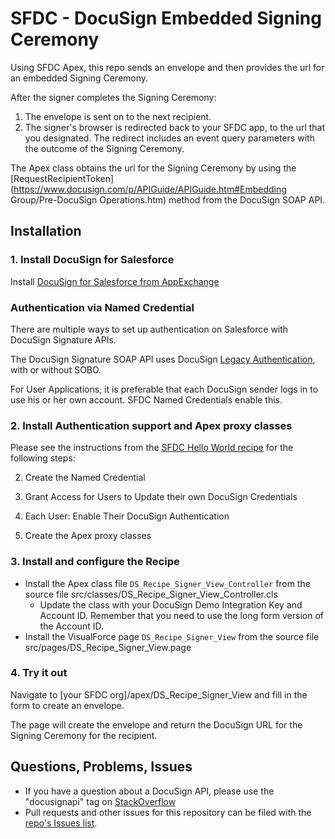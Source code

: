# SFDC - DocuSign Embedded Signing Ceremony
Using SFDC Apex, this repo sends an envelope and then provides the url for an embedded Signing Ceremony. 

After the signer completes the Signing Ceremony:

1. The envelope is sent on to the next recipient.
1. The signer's browser is redirected back to your SFDC app, to the url that you designated.
The redirect includes an event query parameters with the outcome of the Signing Ceremony.

The Apex class obtains the url for the Signing Ceremony by using the [RequestRecipientToken](https://www.docusign.com/p/APIGuide/APIGuide.htm#Embedding Group/Pre-DocuSign Operations.htm) method from the DocuSign SOAP API.


## Installation 

### 1. Install DocuSign for Salesforce
Install [DocuSign for Salesforce from AppExchange](https://appexchange.salesforce.com/listingDetail?listingId=a0N30000001taX4EAI) 

### Authentication via Named Credential
There are multiple ways to set up authentication on Salesforce with DocuSign Signature APIs.

The DocuSign Signature SOAP API uses DocuSign [Legacy Authentication](https://docs.docusign.com/esign/guide/authentication/legacy_auth.html), with or without SOBO.

For User Applications, it is preferable that each DocuSign sender logs in to use his or her own account. SFDC Named Credentials enable this.
 
### 2. Install Authentication support and Apex proxy classes
Please see the instructions from the [SFDC Hello World recipe](https://github.com/docusign/sfdc-recipe-hello-world/blob/master/README.md) for the following steps:

2. Create the Named Credential

3. Grant Access for Users to Update their own DocuSign Credentials

4. Each User: Enable Their DocuSign Authentication

5. Create the Apex proxy classes

### 3. Install and configure the Recipe

* Install the Apex class file `DS_Recipe_Signer_View_Controller` from the source file src/classes/DS_Recipe_Signer_View_Controller.cls
  * Update the class with your DocuSign Demo Integration Key and Account ID.
    Remember that you need to use the long form version of the Account ID.
* Install the VisualForce page `DS_Recipe_Signer_View` from the source file src/pages/DS_Recipe_Signer_View.page

### 4. Try it out
Navigate to \[your SFDC org\]/apex/DS_Recipe_Signer_View and fill in the form to create an envelope.

The page will create the envelope and return the DocuSign URL for the Signing Ceremony for the recipient.

## Questions, Problems, Issues
* If you have a question about a DocuSign API, please use the "docusignapi" tag on [StackOverflow](http://www.stackoverflow.com)
* Pull requests and other issues for this repository can be filed with the [repo's Issues list](https://github.com/docusign/sfdc-recipe-embedded-signing/issues).
